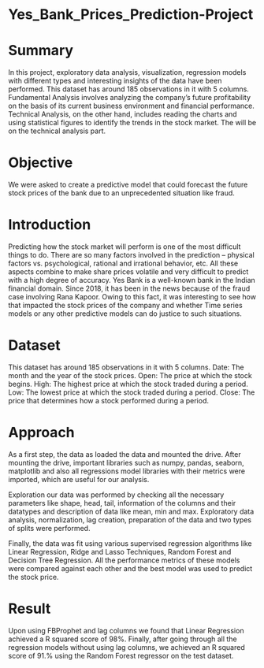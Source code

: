 # Yes_Bank_Prices_Prediction-Project
# Summary
In this project, exploratory data analysis, visualization, regression models with different types and interesting insights of the data have been performed. This dataset has around 185 observations in it with 5 columns. Fundamental Analysis involves analyzing the company’s future profitability on the basis of its current business environment and financial performance. Technical Analysis, on the other hand, includes reading the charts and using statistical figures to identify the trends in the stock market. The will be on the technical analysis part.

# Objective
We were asked to create a predictive model that could forecast the future stock prices of the bank due to an unprecedented situation like fraud.

# Introduction 
Predicting how the stock market will perform is one of the most difficult things to do. There are so many factors involved in the prediction – physical factors vs. psychological, rational and irrational behavior, etc. All these aspects combine to make share prices volatile and very difficult to predict with a high degree of accuracy. Yes Bank is a well-known bank in the Indian financial domain. Since 2018, it has been in the news because of the fraud case involving Rana Kapoor. Owing to this fact, it was interesting to see how that impacted the stock prices of the company and whether Time series models or any other predictive models can do justice to such situations.

# Dataset
This dataset has around 185 observations in it with 5 columns.
Date: The month and the year of the stock prices.
Open: The price at which the stock begins.
High: The highest price at which the stock traded during a period.
Low: The lowest price at which the stock traded during a period.
Close: The price that determines how a stock performed during a period.

# Approach
As a first step, the data as loaded the data and mounted the drive. After mounting the drive, important libraries such as numpy, pandas, seaborn, matplotlib and also all regressions model libraries with their metrics were imported, which are useful for our analysis.

Exploration our data was performed by checking all the necessary parameters like shape, head, tail, information of the columns and their datatypes and description of data like mean, min and max. Exploratory data analysis, normalization, lag creation, preparation of the data and two types of splits were performed.

Finally, the data was fit  using various supervised regression algorithms like Linear Regression, Ridge and Lasso Techniques, Random Forest and Decision Tree Regression. All the performance metrics of these models were compared against each other and the best model was used to predict the stock price.
# Result
Upon using FBProphet and lag columns we found that Linear Regression achieved a R squared score of 98%.  Finally, after going through all the regression models without using lag columns, we achieved an R squared score of 91.% using the Random Forest regressor on the test dataset.
